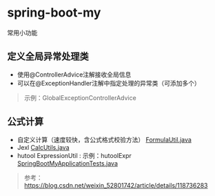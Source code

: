 # spring-boot-my
常用小功能

## 定义全局异常处理类

- 使用@ControllerAdvice注解接收全局信息
- 可以在@ExceptionHandler注解中指定处理的异常类（可添加多个）

> 示例：GlobalExceptionControllerAdvice

## 公式计算

- 自定义计算（速度较快，含公式格式校验方法） [FormulaUtil.java](src%2Fmain%2Fjava%2Fcom%2Fexample%2Fspringbootmy%2Fcommon%2Futils%2FFormulaUtil.java)
- Jexl [CalcUtils.java](src%2Fmain%2Fjava%2Fcom%2Fexample%2Fspringbootmy%2Fcommon%2Futils%2FCalcUtils.java)
- hutool ExpressionUtil : 示例：hutoolExpr [SpringBootMyApplicationTests.java](src%2Ftest%2Fjava%2Fcom%2Fexample%2Fspringbootmy%2FSpringBootMyApplicationTests.java)

> 参考：<https://blog.csdn.net/weixin_52801742/article/details/118736283>

